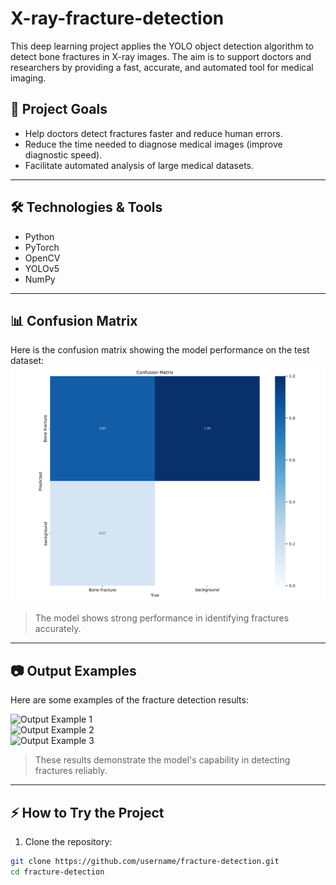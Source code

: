 # X-ray-fracture-detection
This deep learning project applies the YOLO object detection algorithm to detect bone fractures in X-ray images. The aim is to support doctors and researchers by providing a fast, accurate, and automated tool for medical imaging.


## 🎯 Project Goals
- Help doctors detect fractures faster and reduce human errors.  
- Reduce the time needed to diagnose medical images (improve diagnostic speed).  
- Facilitate automated analysis of large medical datasets.  

---

## 🛠️ Technologies & Tools
- Python  
- PyTorch  
- OpenCV  
- YOLOv5  
- NumPy 

---

## 📊 Confusion Matrix
Here is the confusion matrix showing the model performance on the test dataset:  
![Confusion Matrix](X-ray-fracture-detection/assets/confusion_matrix.png)  

> The model shows strong performance in identifying fractures accurately.

---

## 📷 Output Examples
Here are some examples of the fracture detection results:  

![Output Example 1](assets/output1.png)  
![Output Example 2](assets/output2.png)  
![Output Example 3](assets/output3.png)  

> These results demonstrate the model's capability in detecting fractures reliably.

---

## ⚡ How to Try the Project
1. Clone the repository:
```bash
git clone https://github.com/username/fracture-detection.git
cd fracture-detection

